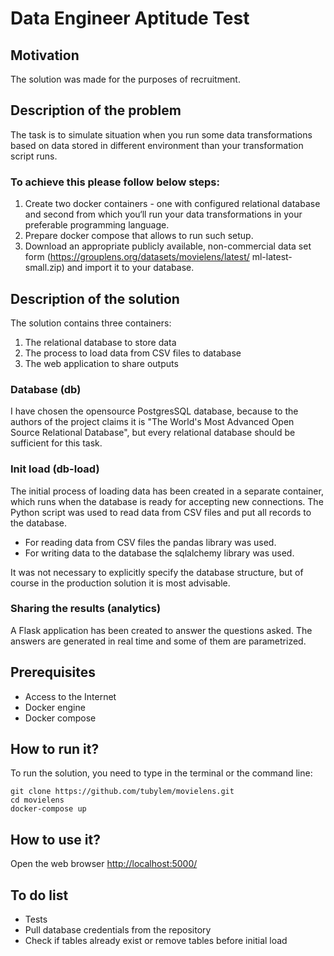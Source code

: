 # Data Engineer Aptitude Test

## Motivation
The solution was made for the purposes of recruitment.

## Description of the problem
The task is to simulate situation when you run some data transformations based on data stored in different environment than your transformation script runs.

### To achieve this please follow below steps:

1. Create two docker containers  - one with configured relational database and second from which you‘ll run your data transformations in your preferable programming language.
2. Prepare docker compose that allows to run such setup.
3. Download an appropriate publicly available, non-commercial data set form (https://grouplens.org/datasets/movielens/latest/  ml-latest-small.zip) and import it to your database.

## Description of the solution

The solution contains three containers:

1. The relational database to store data
2. The process to load data from CSV files to database
3. The web application to share outputs

### Database (db)
I have chosen the opensource PostgresSQL database, because to the authors of the project claims it is "The World's Most Advanced Open Source Relational Database", but every relational database should be sufficient for this task.

### Init load (db-load)
The initial process of loading data has been created in a separate container, which runs when the database is ready for accepting new connections. 
The Python script was used to read data from CSV files and put all records to the database.

* For reading data from CSV files the pandas library was used.
* For writing data to the database the sqlalchemy library was used.

It was not necessary to explicitly specify the database structure, but of course in the production solution it is most advisable.

### Sharing the results (analytics)
A Flask application has been created to answer the questions asked.
The answers are generated in real time and some of them are parametrized.

## Prerequisites
* Access to the Internet
* Docker engine
* Docker compose

## How to run it?
To run the solution, you need to type in the terminal or the command line:

    git clone https://github.com/tubylem/movielens.git
    cd movielens
    docker-compose up

## How to use it?
Open the web browser [http://localhost:5000/](http://localhost:5000/)

## To do list
* Tests
* Pull database credentials from the repository
* Check if tables already exist or remove tables before initial load